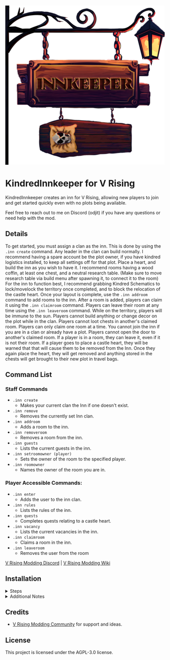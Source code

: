 ![](logo.png)
# KindredInnkeeper for V Rising

KindredInnkeeper creates an inn for V Rising, allowing new players to join and get started quickly even with no plots being available.

Feel free to reach out to me on Discord (odjit) if you have any questions or need help with the mod.

## Details
To get started, you must assign a clan as the inn. This is done by using the `.inn create` command. Any leader in the clan can build normally.
I recommend having a spare account be the plot owner, if you have kindred logistics installed, to keep all settings off for that plot.
Place a heart, and build the inn as you wish to have it. I recommend rooms having a wood coffin, at least one chest, and a neutral research table. (Make sure to move research table via build menu after spawning it, to connect it to the room)
For the inn to function best, I recommend grabbing Kindred Schematics to lock/movelock the territory once completed, and to block the relocation of the castle heart.
Once your layout is complete, use the `.inn addroom` command to add rooms to the inn. After a room is added, players can claim it using the `.inn claimroom` command. Players can leave their room at any time using the `.inn leaveroom` command.
While on the territory, players will be immune to the sun.
Players cannot build anything or change decor on the plot while in the clan. 
Players cannot loot chests in another's claimed room.
Players can only claim one room at a time.
You cannot join the inn if you are in a clan or already have a plot.
Players cannot open the door to another's claimed room.
If a player is in a room, they can leave it, even if it is not their room.
If a player goes to place a castle heart, they will be warned that that will cause them to be removed from the Inn. Once they again place the heart, they will get removed and anything stored in the chests will get brought to their new plot in travel bags.


## Command List

### Staff Commands
- `.inn create`
  - Makes your current clan the Inn if one doesn't exist.
- `.inn remove`
  - Removes the currently set Inn clan.
- `.inn addroom`
  - Adds a room to the inn.
- `.inn removeroom`
  - Removes a room from the inn.
- `.inn guests`
  - Lists the current guests in the inn.
- `.inn setroomowner (player)`
  - Sets the owner of the room to the specified player.
- `.inn roomowner`
  - Names the owner of the room you are in.

### Player Accessible Commands:
- `.inn enter`
  - Adds the user to the inn clan.
- `.inn rules`
  - Lists the rules of the inn.
- `.inn quests`
  - Completes quests relating to a castle heart.
- `.inn vacancy`
  - Lists the current vacancies in the inn.
- `.inn claimroom`
  - Claims a room in the inn.
- `.inn leaveroom`
  - Removes the user from the room

 

[V Rising Modding Discord](https://vrisingmods.com/discord)                     |          [V Rising Modding Wiki](https://wiki.vrisingmods.com)



## Installation
<details> <summary>Steps</summary>

1. Install BepInEx, which is required for modding VRising. Follow the instructions provided at [BepInEx Installation Guide](https://wiki.vrisingmods.com/user/bepinex_install.html) to set it up correctly in your VRising game directory.

2. Download the KindredInnkeeper mod along with its dependencies (VCF). Ensure you select the correct versions that are compatible with your game.

3. After downloading, locate the .dll files for KindredInnkeeper and its dependencies. Move or copy these .dll files into the `BepInEx\Plugins` directory within your VRising installation folder.

   - **Single Player Note:**
     - If you are playing in single player mode, you will need to install [ServerLaunchFix](https://thunderstore.io/c/v-rising/p/Mythic/ServerLaunchFix/). This is a server-side mod that is essential for making the commands work properly on the client side. Make sure to download and place it in the same `BepInEx\Plugins` directory.

4. Launch the Game: Start VRising. If everything has been set up correctly, KindredInnkeeper should now be active in the game.

</details>
<details><summary>Additional Notes</summary>

- **Using Commands:** The commands for KindredInnkeeper go into the chat box, not the console. However, players will first need to authenticate themselves in the console chat. You can find instructions on how to do this [here](https://wiki.vrisingmods.com/user/Using_Server_Mods.html).
- For thorough mod installation instructions and troubleshooting, visit [VRising Mod Installation Guide](https://wiki.vrisingmods.com/user/Mod_Install.html).
- If you encounter any issues, refer to the V Rising Modding Community discord for tech support. 
</details>




## Credits

- [V Rising Modding Community](https://vrisingmods.com) for support and ideas.

## License

This project is licensed under the AGPL-3.0 license.